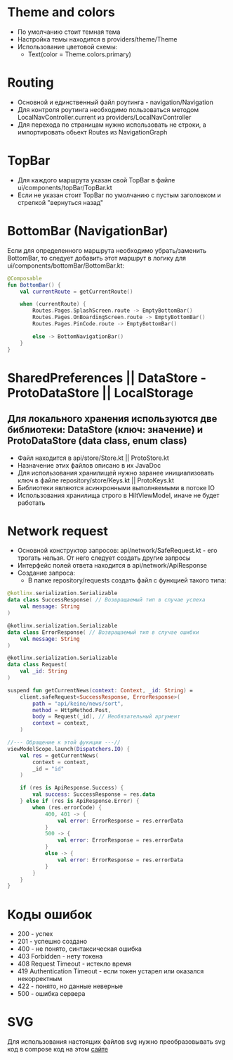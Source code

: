 # Theme and colors

* По умолчанию стоит темная тема
* Настройка темы находится в providers/theme/Theme
* Использование цветовой схемы:
    * Text(color = Theme.colors.primary)

# Routing

* Основной и единственный файл роутинга - navigation/Navigation
* Для контроля роутинга необходимо пользоваться методом LocalNavController.current из
  providers/LocalNavController
* Для перехода по страницам нужно использовать не строки, а импортировать обьект Routes из
  NavigationGraph

# TopBar

* Для каждого маршрута указан свой TopBar в файле ui/components/topBar/TopBar.kt
* Если не указан стоит TopBar по умолчанию с пустым заголовком и стрелкой "вернуться назад"

# BottomBar (NavigationBar)

Если для определенного маршрута необходимо убрать/заменить BottomBar, то следует добавить этот
маршрут в логику для ui/components/bottomBar/BottomBar.kt:

```kotlin
@Composable
fun BottomBar() {
    val currentRoute = getCurrentRoute()

    when (currentRoute) {
        Routes.Pages.SplashScreen.route -> EmptyBottomBar()
        Routes.Pages.OnBoardingScreen.route -> EmptyBottomBar()
        Routes.Pages.PinCode.route -> EmptyBottomBar()

        else -> BottomNavigationBar()
    }
}
```

# SharedPreferences || DataStore - ProtoDataStore || LocalStorage

## Для локального хранения используются две библиотеки: DataStore (ключ: значение) и ProtoDataStore (data class, enum class)

* Файл находится в api/store/Store.kt || ProtoStore.kt
* Назначение этих файлов описано в их JavaDoc
* Для использования хранилищей нужно заранее инициализовать ключ в файле repository/store/Keys.kt ||
  ProtoKeys.kt
* Библиотеки являются асинхронными выполняемыми в потоке IO
* Использования хранилища строго в HiltViewModel, иначе не будет работать

# Network request

* Основной конструктор запросов: api/network/SafeRequest.kt - его трогать нельзя. От него следует
  создать другие запросы
* Интерфейс полей ответа находится в api/network/ApiResponse
* Создание запроса:
    * В папке repository/requests создать файл с функцией такого типа:

```kotlin
@kotlinx.serialization.Serializable
data class SuccessResponse( // Возвращаемый тип в случае успеха
    val message: String
)

@kotlinx.serialization.Serializable
data class ErrorResponse( // Возвращаемый тип в случае ошибки
    val message: String
)

@kotlinx.serialization.Serializable
data class Request(
    val _id: String
)

suspend fun getCurrentNews(context: Context, _id: String) =
    client.safeRequest<SuccessResponse, ErrorResponse>(
        path = "api/keine/news/sort",
        method = HttpMethod.Post,
        body = Request(_id), // Необязательный аргумент
        context = context,
    )

//--- Обращение к этой фукнции ---//
viewModelScope.launch(Dispatchers.IO) {
    val res = getCurrentNews(
        context = context,
        _id = "id"
    )

    if (res is ApiResponse.Success) {
        val success: SuccessResponse = res.data
    } else if (res is ApiResponse.Error) {
        when (res.errorCode) {
            400, 401 -> {
                val error: ErrorResponse = res.errorData
            }
            500 -> {
                val error: ErrorResponse = res.errorData
            }
            else -> {
                val error: ErrorResponse = res.errorData
            }
        }
    }
}
```

# Коды ошибок

* 200 - успех
* 201 - успешно создано
* 400 - не понято, синтаксическая ошибка
* 403 Forbidden - нету токена
* 408 Request Timeout - истекло время
* 419 Authentication Timeout - если токен устарел или оказался некорректным
* 422 - понято, но данные неверные
* 500 - ошибка сервера

# SVG

Для использования настоящих файлов svg нужно преобразовывать svg код в compose код на
этом [сайте](https://www.composables.com/svgtocompose)
